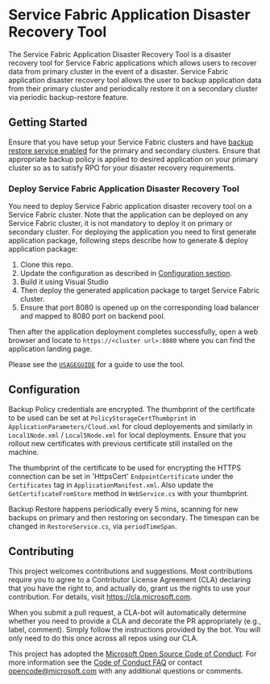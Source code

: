 
# Service Fabric Application Disaster Recovery Tool
The Service Fabric Application Disaster Recovery Tool is a disaster recovery tool for Service Fabric applications which allows users to recover data from primary cluster in the event of a disaster. Service Fabric application disaster recovery tool allows the user to backup application data from their primary cluster and periodically restore it on a secondary cluster via periodic backup-restore feature.   

## Getting Started
Ensure that you have setup your Service Fabric clusters and have [backup restore service enabled](https://docs.microsoft.com/en-us/azure/service-fabric/service-fabric-backuprestoreservice-quickstart-azurecluster#enabling-backup-and-restore-service) for the primary and secondary clusters. Ensure that appropriate backup policy is applied to desired application on your primary cluster so as to satisfy RPO for your disaster recovery requirements.

### Deploy Service Fabric Application Disaster Recovery Tool 
You need to deploy Service Fabric application disaster recovery tool on a Service Fabric cluster. Note that the application can be deployed on any Service Fabric cluster, it is not mandatory to deploy it on primary or secondary cluster. For deploying the application you need to first generate application package, following steps describe how to generate & deploy application package:

1. Clone this repo.
1. Update the configuration as described in [Configuration section](./README.md/#Components).
1. Build it using Visual Studio
1. Then deploy the generated application package to target Service Fabric cluster.
1. Ensure that port 8080 is opened up on the corresponding load balancer and mapped to 8080 port on backend pool.

Then after the application deployment completes successfully, open a web browser and locate to `https://<cluster url>:8080` where you can find the application landing page.

Please see the [`USAGEGUIDE`](../master/USAGEGUIDE.md) for a guide to use the tool.


## Configuration
Backup Policy credentials are encrypted. The thumbprint of the certificate to be used can be set at `PolicyStorageCertThumbprint` in `ApplicationParameters/Cloud.xml` for cloud deployements and similarly in `Local1Node.xml` / `Local5Node.xml` for local deployments. Ensure that you rollout new certificates with previous certificate still installed on the machine. 

The thumbprint of the certificate to be used for encrypting the HTTPS connection can be set in 'HttpsCert' `EndpointCertificate` under the `Certificates` tag in `ApplicationManifest.xml`. Also update the `GetCertificateFromStore` method in `WebService.cs` with your thumbprint.

Backup Restore happens periodically every 5 mins, scanning for new backups on primary and then restoring on secondary. The timespan can be changed in `RestoreService.cs`, via `periodTimeSpan`.

## Contributing

This project welcomes contributions and suggestions.  Most contributions require you to agree to a
Contributor License Agreement (CLA) declaring that you have the right to, and actually do, grant us
the rights to use your contribution. For details, visit https://cla.microsoft.com.

When you submit a pull request, a CLA-bot will automatically determine whether you need to provide
a CLA and decorate the PR appropriately (e.g., label, comment). Simply follow the instructions
provided by the bot. You will only need to do this once across all repos using our CLA.

This project has adopted the [Microsoft Open Source Code of Conduct](https://opensource.microsoft.com/codeofconduct/).
For more information see the [Code of Conduct FAQ](https://opensource.microsoft.com/codeofconduct/faq/) or
contact [opencode@microsoft.com](mailto:opencode@microsoft.com) with any additional questions or comments.
